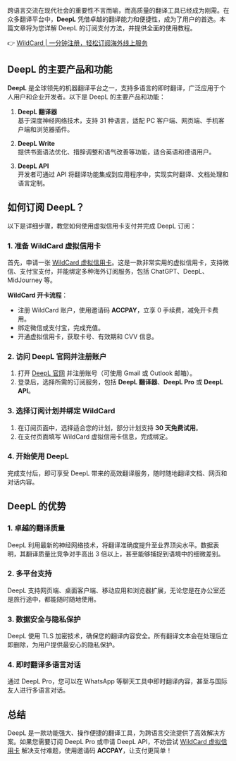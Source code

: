 跨语言交流在现代社会的重要性不言而喻，而高质量的翻译工具已经成为刚需。在众多翻译平台中，**DeepL** 凭借卓越的翻译能力和便捷性，成为了用户的首选。本篇文章将为您详解 DeepL 的订阅支付方法，并提供全面的使用教程。

👉 [WildCard | 一分钟注册，轻松订阅海外线上服务](https://bit.ly/bewildcard)

## DeepL 的主要产品和功能

**DeepL** 是全球领先的机器翻译平台之一，支持多语言的即时翻译，广泛应用于个人用户和企业开发者。以下是 DeepL 的主要产品和功能：

1. **DeepL 翻译器**  
   基于深度神经网络技术，支持 31 种语言，适配 PC 客户端、网页端、手机客户端和浏览器插件。

2. **DeepL Write**  
   提供书面语法优化、措辞调整和语气改善等功能，适合英语和德语用户。

3. **DeepL API**  
   开发者可通过 API 将翻译功能集成到应用程序中，实现实时翻译、文档处理和语言定制。

## 如何订阅 DeepL？

以下是详细步骤，教您如何使用虚拟信用卡支付并完成 DeepL 订阅：

### 1. 准备 WildCard 虚拟信用卡

首先，申请一张 [WildCard 虚拟信用卡](https://bit.ly/bewildcard)。这是一款非常实用的虚拟信用卡，支持微信、支付宝支付，并能绑定多种海外订阅服务，包括 ChatGPT、DeepL、MidJourney 等。

**WildCard 开卡流程**：  
- 注册 WildCard 账户，使用邀请码 **ACCPAY**，立享 0 手续费，减免开卡费用。  
- 绑定微信或支付宝，完成充值。  
- 开通虚拟信用卡，获取卡号、有效期和 CVV 信息。

### 2. 访问 DeepL 官网并注册账户

1. 打开 [DeepL 官网](https://www.deepl.com) 并注册账号（可使用 Gmail 或 Outlook 邮箱）。  
2. 登录后，选择所需的订阅服务，包括 **DeepL 翻译器**、**DeepL Pro** 或 **DeepL API**。

### 3. 选择订阅计划并绑定 WildCard

1. 在订阅页面中，选择适合您的计划，部分计划支持 **30 天免费试用**。  
2. 在支付页面填写 WildCard 虚拟信用卡信息，完成绑定。

### 4. 开始使用 DeepL

完成支付后，即可享受 DeepL 带来的高效翻译服务，随时随地翻译文档、网页和对话内容。

## DeepL 的优势

### 1. 卓越的翻译质量

DeepL 利用最新的神经网络技术，将翻译准确度提升至业界顶尖水平。数据表明，其翻译质量比竞争对手高出 3 倍以上，甚至能够捕捉到语境中的细微差别。

### 2. 多平台支持

DeepL 支持网页端、桌面客户端、移动应用和浏览器扩展，无论您是在办公室还是旅行途中，都能随时随地使用。

### 3. 数据安全与隐私保护

DeepL 使用 TLS 加密技术，确保您的翻译内容安全。所有翻译文本会在处理后立即删除，为用户提供最安心的隐私保护。

### 4. 即时翻译多语言对话

通过 DeepL Pro，您可以在 WhatsApp 等聊天工具中即时翻译内容，甚至与国际友人进行多语言对话。

## 总结

DeepL 是一款功能强大、操作便捷的翻译工具，为跨语言交流提供了高效解决方案。如果您需要订阅 DeepL Pro 或申请 DeepL API，不妨尝试 [WildCard 虚拟信用卡](https://bit.ly/bewildcard) 解决支付难题，使用邀请码 **ACCPAY**，让支付更简单！